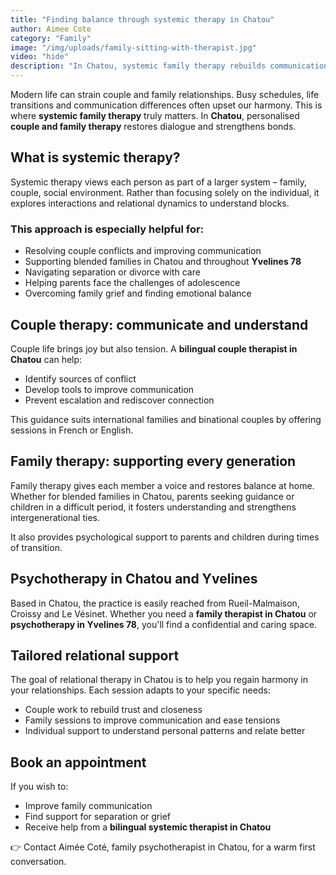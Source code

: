 ```yaml
---
title: "Finding balance through systemic therapy in Chatou"
author: Aimee Cote
category: "Family"
image: "/img/uploads/family-sitting-with-therapist.jpg"
video: "hide"
description: "In Chatou, systemic family therapy rebuilds communication and strengthens bonds for couples and families facing life's challenges."
---
```


Modern life can strain couple and family relationships. Busy schedules, life transitions and communication differences often upset our harmony. This is where **systemic family therapy** truly matters.
In **Chatou**, personalised **couple and family therapy** restores dialogue and strengthens bonds.

## What is systemic therapy?

Systemic therapy views each person as part of a larger system – family, couple, social environment. Rather than focusing solely on the individual, it explores interactions and relational dynamics to understand blocks.

### This approach is especially helpful for:

- Resolving couple conflicts and improving communication
- Supporting blended families in Chatou and throughout **Yvelines 78**
- Navigating separation or divorce with care
- Helping parents face the challenges of adolescence
- Overcoming family grief and finding emotional balance

## Couple therapy: communicate and understand

Couple life brings joy but also tension. A **bilingual couple therapist in Chatou** can help:

- Identify sources of conflict
- Develop tools to improve communication
- Prevent escalation and rediscover connection

This guidance suits international families and binational couples by offering sessions in French or English.

## Family therapy: supporting every generation

Family therapy gives each member a voice and restores balance at home. Whether for blended families in Chatou, parents seeking guidance or children in a difficult period, it fosters understanding and strengthens intergenerational ties.

It also provides psychological support to parents and children during times of transition.

## Psychotherapy in Chatou and Yvelines

Based in Chatou, the practice is easily reached from Rueil-Malmaison, Croissy and Le Vésinet. Whether you need a **family therapist in Chatou** or **psychotherapy in Yvelines 78**, you'll find a confidential and caring space.

## Tailored relational support

The goal of relational therapy in Chatou is to help you regain harmony in your relationships. Each session adapts to your specific needs:

- Couple work to rebuild trust and closeness
- Family sessions to improve communication and ease tensions
- Individual support to understand personal patterns and relate better

## Book an appointment

If you wish to:

- Improve family communication
- Find support for separation or grief
- Receive help from a **bilingual systemic therapist in Chatou**

👉 Contact Aimée Coté, family psychotherapist in Chatou, for a warm first conversation.
